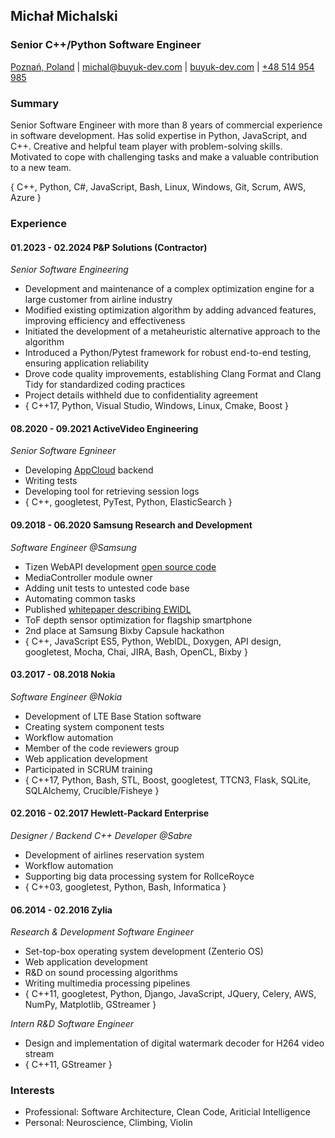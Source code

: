 ## Michał Michalski

### Senior C++/Python Software Engineer

[Poznań, Poland][1] | [michal@buyuk-dev.com][2] | [buyuk-dev.com][3] | [+48 514 954 985][4]

### Summary

Senior Software Engineer with more than 8 years of commercial experience in software development.
Has solid expertise in Python, JavaScript, and C++.
Creative and helpful team player with problem-solving skills.
Motivated to cope with challenging tasks and make a valuable contribution to a new team.

{ C++, Python, C#, JavaScript, Bash, Linux, Windows, Git, Scrum, AWS, Azure }

### Experience

#### 01.2023 - 02.2024 P&P Solutions (Contractor)

*Senior Software Engineering*

+ Development and maintenance of a complex optimization engine for a large customer from airline industry
+ Modified existing optimization algorithm by adding advanced features, improving efficiency and effectiveness
+ Initiated the development of a metaheuristic alternative approach to the algorithm
+ Introduced a Python/Pytest framework for robust end-to-end testing, ensuring application reliability
+ Drove code quality improvements, establishing Clang Format and Clang Tidy for standardized coding practices
+ Project details withheld due to confidentiality agreement
+ { C++17, Python, Visual Studio, Windows, Linux, Cmake, Boost }

#### 08.2020 - 09.2021 ActiveVideo Engineering

*Senior Software Egnineer*

+ Developing [AppCloud][6] backend
+ Writing tests
+ Developing tool for retrieving session logs
+ { C++, googletest, PyTest, Python, ElasticSearch }

#### 09.2018 - 06.2020 Samsung Research and Development

*Software Engineer @Samsung*

+ Tizen WebAPI development [open source code][5]
+ MediaController module owner
+ Adding unit tests to untested code base
+ Automating common tasks
+ Published [whitepaper describing EWIDL][7]
+ ToF depth sensor optimization for flagship smartphone
+ 2nd place at Samsung Bixby Capsule hackathon
+ { C++, JavaScript ES5, Python, WebIDL, Doxygen, API design, googletest, Mocha, Chai, JIRA, Bash, OpenCL, Bixby }

#### 03.2017 - 08.2018 Nokia

*Software Engineer @Nokia*

+ Development of LTE Base Station software
+ Creating system component tests
+ Workflow automation
+ Member of the code reviewers group
+ Web application development
+ Participated in SCRUM training
+ { C++17, Python, Bash, STL, Boost, googletest, TTCN3, Flask, SQLite, SQLAlchemy, Crucible/Fisheye }

#### 02.2016 - 02.2017 Hewlett-Packard Enterprise

*Designer / Backend C++ Developer @Sabre*

+ Development of airlines reservation system
+ Workflow automation
+ Supporting big data processing system for RollceRoyce
+ { C++03, googletest, Python, Bash, Informatica }

#### 06.2014 - 02.2016 Zylia

*Research & Development Software Engineer*

+ Set-top-box operating system development (Zenterio OS)
+ Web application development
+ R&D on sound processing algorithms
+ Writing multimedia processing pipelines
+ { C++11, googletest, Python, Django, JavaScript, JQuery, Celery, AWS, NumPy, Matplotlib, GStreamer }

*Intern R&D Software Engineer*

+ Design and implementation of digital watermark decoder for H264 video stream
+ { C++11, GStreamer }

### Interests

* Professional: Software Architecture, Clean Code, Ariticial Intelligence
* Personal: Neuroscience, Climbing, Violin

[1]: https://goo.gl/maps/qAdy1uoFEL4WnwPM6
[2]: mailto:michal@buyuk-dev.com
[3]: https://buyuk-dev.com
[4]: tel:+48514954985

[5]: https://review.tizen.org/git/?p=platform%2Fcore%2Fapi%2Fwebapi-plugins.git&a=search&h=refs%2Fheads%2Ftizen&st=author&s=Michal+Michalski
[6]: https://www.activevideo.com/appcloud
[7]: https://ieeexplore.ieee.org/document/9240696
